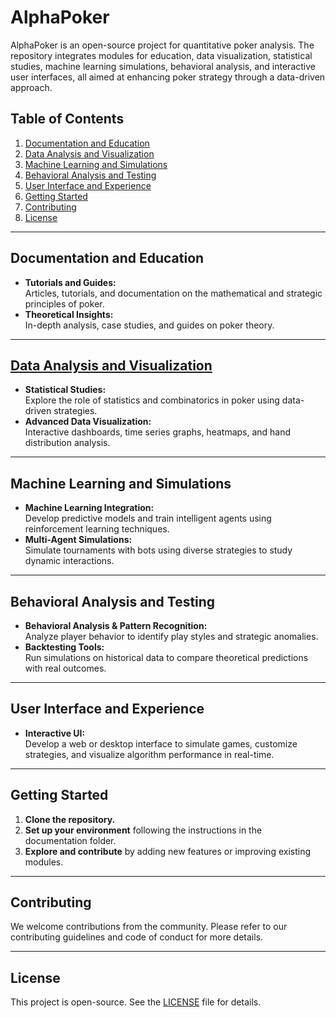 # AlphaPoker

AlphaPoker is an open-source project for quantitative poker analysis. The repository integrates modules for education, data visualization, statistical studies, machine learning simulations, behavioral analysis, and interactive user interfaces, all aimed at enhancing poker strategy through a data-driven approach.

## Table of Contents
1. [Documentation and Education](#documentation-and-education)
2. [Data Analysis and Visualization](#data-analysis-and-visualization)
3. [Machine Learning and Simulations](#machine-learning-and-simulations)
4. [Behavioral Analysis and Testing](#behavioral-analysis-and-testing)
5. [User Interface and Experience](#user-interface-and-experience)
6. [Getting Started](#getting-started)
7. [Contributing](#contributing)
8. [License](#license)

---

## Documentation and Education
- **Tutorials and Guides:**  
  Articles, tutorials, and documentation on the mathematical and strategic principles of poker.
- **Theoretical Insights:**  
  In-depth analysis, case studies, and guides on poker theory.

---

## [Data Analysis and Visualization](https://github.com/donatomartinelli/AlphaPoker/tree/main/Data%20Analysis%20and%20Visualization)
- **Statistical Studies:**  
  Explore the role of statistics and combinatorics in poker using data-driven strategies.
- **Advanced Data Visualization:**  
  Interactive dashboards, time series graphs, heatmaps, and hand distribution analysis.

---

## Machine Learning and Simulations
- **Machine Learning Integration:**  
  Develop predictive models and train intelligent agents using reinforcement learning techniques.
- **Multi-Agent Simulations:**  
  Simulate tournaments with bots using diverse strategies to study dynamic interactions.

---

## Behavioral Analysis and Testing
- **Behavioral Analysis & Pattern Recognition:**  
  Analyze player behavior to identify play styles and strategic anomalies.
- **Backtesting Tools:**  
  Run simulations on historical data to compare theoretical predictions with real outcomes.

---

## User Interface and Experience
- **Interactive UI:**  
  Develop a web or desktop interface to simulate games, customize strategies, and visualize algorithm performance in real-time.

---

## Getting Started
1. **Clone the repository.**
2. **Set up your environment** following the instructions in the documentation folder.
3. **Explore and contribute** by adding new features or improving existing modules.

---

## Contributing
We welcome contributions from the community. Please refer to our contributing guidelines and code of conduct for more details.

---

## License
This project is open-source. See the [LICENSE](https://github.com/donatomartinelli/AlphaPoker/blob/main/LICENSE) file for details.

